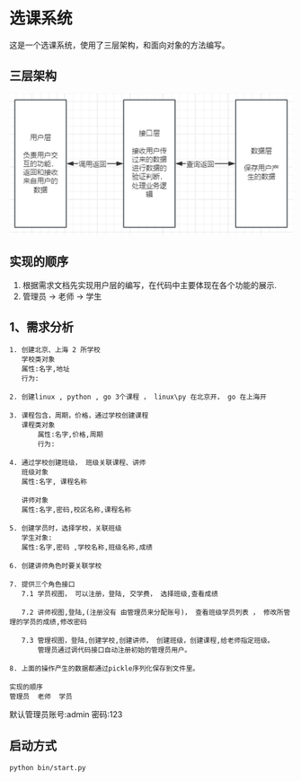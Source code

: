 # 选课系统

这是一个选课系统，使用了三层架构，和面向对象的方法编写。

## 三层架构

![img.png](images/img.png)

## 实现的顺序

1. 根据需求文档先实现用户层的编写，在代码中主要体现在各个功能的展示.
2. 管理员 -> 老师 -> 学生

## 1、需求分析

```text
1. 创建北京、上海 2 所学校
   学校类对象
   属性:名字,地址
   行为:

2. 创建linux , python , go 3个课程 ， linux\py 在北京开， go 在上海开

3. 课程包含，周期，价格，通过学校创建课程 
   课程类对象
       属性:名字,价格,周期
       行为:

4. 通过学校创建班级， 班级关联课程、讲师
   班级对象
   属性:名字, 课程名称

   讲师对象
   属性:名字,密码,校区名称,课程名称

5. 创建学员时，选择学校，关联班级
   学生对象:
   属性:名字,密码 ,学校名称,班级名称,成绩

6. 创建讲师角色时要关联学校

7. 提供三个角色接口
   7.1 学员视图， 可以注册，登陆, 交学费， 选择班级,查看成绩

   7.2 讲师视图,登陆,(注册没有 由管理员来分配账号)， 查看班级学员列表 ， 修改所管理的学员的成绩,修改密码

   7.3 管理视图，登陆,创建学校,创建讲师， 创建班级，创建课程,给老师指定班级。
       管理员通过调代码接口自动注册初始的管理员用户。

8. 上面的操作产生的数据都通过pickle序列化保存到文件里。

实现的顺序
管理员  老师  学员
```

默认管理员账号:admin
密码:123

## 启动方式

```bash
python bin/start.py
```

